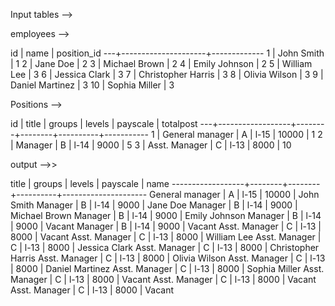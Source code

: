 Input tables -->

employees -->

id | name                | position_id
---+---------------------+-------------
1  | John Smith          | 1
2  | Jane Doe            | 2
3  | Michael Brown       | 2
4  | Emily Johnson       | 2
5  | William Lee         | 3
6  | Jessica Clark       | 3
7  | Christopher Harris  | 3
8  | Olivia Wilson       | 3
9  | Daniel Martinez     | 3
10 | Sophia Miller       | 3


Positions -->

id | title            | groups | levels | payscale | totalpost
---+------------------+--------+--------+----------+-----------
1  | General manager  | A      | l-15   | 10000    | 1
2  | Manager          | B      | l-14   | 9000     | 5
3  | Asst. Manager    | C      | l-13   | 8000     | 10



output -->>

title            | groups | levels | payscale | name
------------------+--------+--------+----------+---------------------
General manager  | A      | l-15   | 10000    | John Smith
Manager          | B      | l-14   | 9000     | Jane Doe
Manager          | B      | l-14   | 9000     | Michael Brown
Manager          | B      | l-14   | 9000     | Emily Johnson
Manager          | B      | l-14   | 9000     | Vacant
Manager          | B      | l-14   | 9000     | Vacant
Asst. Manager    | C      | l-13   | 8000     | Vacant
Asst. Manager    | C      | l-13   | 8000     | William Lee
Asst. Manager    | C      | l-13   | 8000     | Jessica Clark
Asst. Manager    | C      | l-13   | 8000     | Christopher Harris
Asst. Manager    | C      | l-13   | 8000     | Olivia Wilson
Asst. Manager    | C      | l-13   | 8000     | Daniel Martinez
Asst. Manager    | C      | l-13   | 8000     | Sophia Miller
Asst. Manager    | C      | l-13   | 8000     | Vacant
Asst. Manager    | C      | l-13   | 8000     | Vacant
Asst. Manager    | C      | l-13   | 8000     | Vacant
